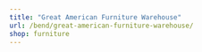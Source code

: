 ```yaml
---
title: "Great American Furniture Warehouse"
url: /bend/great-american-furniture-warehouse/
shop: furniture
---
```

